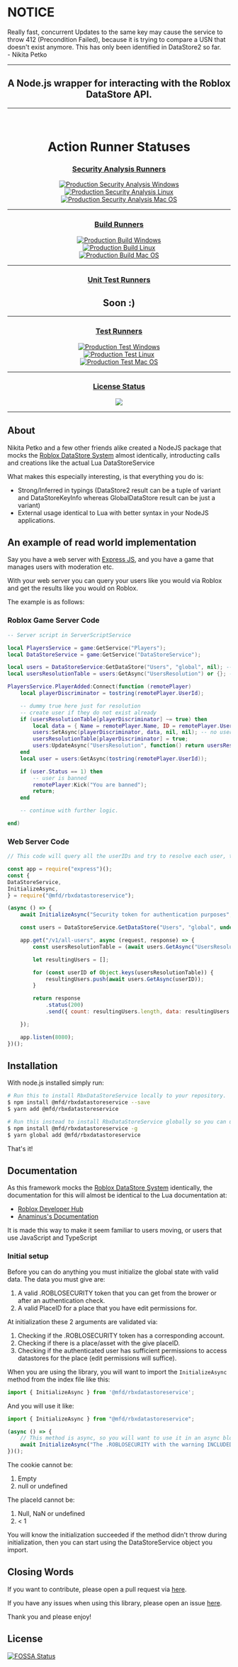 # NOTICE

Really fast, concurrent Updates to the same key may cause the service to throw 412 (Precondition Failed), because it is trying to compare a USN that doesn't exist anymore.
This has only been identified in DataStore2 so far.
<br />
\- Nikita Petko
<hr />
<h2 align="center"><b>A Node.js wrapper for interacting with the Roblox DataStore API.</b></h2>
<hr />
<br />
<p align="center">
<h1 align="center"><b>Action Runner Statuses</b></h1>
<div align="center">
	<h3><u><b>Security Analysis Runners</b></u></h3>
	<p></p>
    <a style="display: block;" href="https://github.com/nkpetko/RbxDataStoreService/actions/workflows/security-analysis-windows.yml"><img src="https://github.com/nkpetko/RbxDataStoreService/actions/workflows/security-analysis-windows.yml/badge.svg?branch=master" alt="Production Security Analysis Windows"/></a>
    <a style="display: block;" href="https://github.com/nkpetko/RbxDataStoreService/actions/workflows/security-analysis-linux.yml"><img src="https://github.com/nkpetko/RbxDataStoreService/actions/workflows/security-analysis-linux.yml/badge.svg?branch=master" alt="Production Security Analysis Linux"/></a>
    <a style="display: block;" href="https://github.com/nkpetko/RbxDataStoreService/actions/workflows/security-analysis-mac-os.yml"><img src="https://github.com/nkpetko/RbxDataStoreService/actions/workflows/security-analysis-mac-os.yml/badge.svg?branch=master" alt="Production Security Analysis Mac OS"/></a>
</div>
<hr />
<div align="center">
	<h3><u><b>Build Runners</b></u></h3>
	<p></p>
    <a style="display: block;" href="https://github.com/nkpetko/RbxDataStoreService/actions/workflows/build-windows.yml"><img src="https://github.com/nkpetko/RbxDataStoreService/actions/workflows/build-windows.yml/badge.svg?branch=master" alt="Production Build Windows"/></a>
    <a style="display: block;" href="https://github.com/nkpetko/RbxDataStoreService/actions/workflows/build-linux.yml"><img src="https://github.com/nkpetko/RbxDataStoreService/actions/workflows/build-linux.yml/badge.svg?branch=master" alt="Production Build Linux"/></a>
    <a style="display: block;" href="https://github.com/nkpetko/RbxDataStoreService/actions/workflows/build-mac-os.yml"><img src="https://github.com/nkpetko/RbxDataStoreService/actions/workflows/build-mac-os.yml/badge.svg?branch=master" alt="Production Build Mac OS"/></a>
</div>
<hr />
<div align="center">
    <h3><u><b>Unit Test Runners</b></u></h3>
	<p></p>
    <h2><b>Soon :)</b></h2>
	<!-- <a style="display: block;" href="https://github.com/nkpetko/RbxDataStoreService/actions/workflows/unit-test-windows.yml"><img src="https://github.com/nkpetko/RbxDataStoreService/actions/workflows/unit-test-windows.yml/badge.svg?branch=master" alt="Production Unit Test Windows"/></a>
    <a style="display: block;" href="https://github.com/nkpetko/RbxDataStoreService/actions/workflows/unit-test-linux.yml"><img src="https://github.com/nkpetko/RbxDataStoreService/actions/workflows/unit-test-linux.yml/badge.svg?branch=master" alt="Production Unit Test Linux"/></a>
    <a style="display: block;" href="https://github.com/nkpetko/RbxDataStoreService/actions/workflows/unit-test-mac-os.yml"><img src="https://github.com/nkpetko/RbxDataStoreService/actions/workflows/unit-test-mac-os.yml/badge.svg?branch=master" alt="Production Unit Test Mac OS"/></a> -->
</div>
<hr />
<div align="center">	
	<h3><u><b>Test Runners</b></u></h3>
	<p></p>
	<a style="display: block;" href="https://github.com/nkpetko/RbxDataStoreService/actions/workflows/test-windows.yml"><img src="https://github.com/nkpetko/RbxDataStoreService/actions/workflows/test-windows.yml/badge.svg?branch=master" alt="Production Test Windows"/></a>
    <a style="display: block;" href="https://github.com/nkpetko/RbxDataStoreService/actions/workflows/test-linux.yml"><img src="https://github.com/nkpetko/RbxDataStoreService/actions/workflows/test-linux.yml/badge.svg?branch=master" alt="Production Test Linux"/></a>
    <a style="display: block;" href="https://github.com/nkpetko/RbxDataStoreService/actions/workflows/test-mac-os.yml"><img src="https://github.com/nkpetko/RbxDataStoreService/actions/workflows/test-mac-os.yml/badge.svg?branch=master" alt="Production Test Mac OS"/></a>
</div>
	<hr />
<div align="center">
    <h3><u><b>License Status</b></u></h3>
	<p></p>
<a href="https://app.fossa.com/projects/git%2Bgithub.com%2Fnkpetko%2FRbxDataStoreService?ref=badge_shield" alt="FOSSA Status"><img algin="center" src="https://app.fossa.com/api/projects/git%2Bgithub.com%2Fnkpetko%2FRbxDataStoreService.svg?type=shield"/></a>    
</div>
	<hr />
</p>

## About

Nikita Petko and a few other friends alike created a NodeJS package that mocks the [Roblox DataStore System](https://developer.roblox.com/en-us/articles/Data-store) almost identically,
introducting calls and creations like the actual Lua DataStoreService

What makes this especially interesting, is that everything you do is:

-   Strong/Inferred in typings (DataStore2 result can be a tuple of variant and DataStoreKeyInfo whereas GlobalDataStore result can be just a variant)
-   External usage identical to Lua with better syntax in your NodeJS applications.

## An example of read world implementation

Say you have a web server with [Express JS](https://www.npmjs.com/package/express), and you have a game that manages users with moderation etc.

With your web server you can query your users like you would via Roblox and get the results like you would on Roblox.

The example is as follows:

### Roblox Game Server Code

```lua
-- Server script in ServerScriptService

local PlayersService = game:GetService("Players");
local DataStoreService = game:GetService("DataStoreService");

local users = DataStoreService:GetDataStore("Users", "global", nil); -- no options parameter here as AllScopes nor V2 API isn't needed.
local usersResolutionTable = users:GetAsync("UsersResolution") or {}; -- or {} in case it's nil

PlayersService.PlayerAdded:Connect(function (remotePlayer)
    local playerDiscriminator = tostring(remotePlayer.UserId);

    -- dummy true here just for resolution
    -- create user if they do not exist already
    if (usersResolutionTable[playerDiscriminator] ~= true) then
        local data = { Name = remotePlayer.Name, ID = remotePlayer.UserId, Status = 0, Created = DateTime.now():ToISODate() };
        users:SetAsync(playerDiscriminator, data, nil, nil); -- no userIDs or DataStoreSetOptions because V2 API not enabled right now
        usersResolutionTable[playerDiscriminator] = true;
        users:UpdateAsync("UsersResolution", function() return usersResolutionTable end); -- SetAsync would suffice here but we want to skip cache
    end
    local user = users:GetAsync(tostring(remotePlayer.UserId));

    if (user.Status == 1) then
        -- user is banned
        remotePlayer:Kick("You are banned");
        return;
    end

    -- continue with further logic.

end)
```

### Web Server Code

```js
// This code will query all the userIDs and try to resolve each user, the structure depends on the UsersResolution table to be a table or null of course

const app = require("express")();
const {
DataStoreService,
InitializeAsync,
} = require("@mfd/rbxdatastoreservice");

(async () => {
    await InitializeAsync("Security token for authentication purposes", place id);

    const users = DataStoreService.GetDataStore("Users", "global", undefined); // no options parameter here as AllScopes nor V2 API isn't needed.

    app.get("/v1/all-users", async (request, response) => {
        const usersResolutionTable = (await users.GetAsync("UsersResolution"])) || {}; // or {} in case it's nil

        let resultingUsers = [];

        for (const userID of Object.keys(usersResolutionTable)) {
            resultingUsers.push(await users.GetAsync(userID));
        }

        return response
            .status(200)
            .send({ count: resultingUsers.length, data: resultingUsers });

    });

    app.listen(8080);
})();
```

## Installation

With node.js installed simply run:

```sh
# Run this to install RbxDataStoreService locally to your repository.
$ npm install @mfd/rbxdatastoreservice --save
$ yarn add @mfd/rbxdatastoreservice

# Run this instead to install RbxDataStoreService globally so you can use it anywhere.
$ npm install @mfd/rbxdatastoreservice -g
$ yarn global add @mfd/rbxdatastoreservice
```

That's it!

## Documentation

As this framework mocks the [Roblox DataStore System](https://developer.roblox.com/en-us/articles/Data-store) identically, the documentation for this will almost be identical to the Lua documentation at:

-   [Roblox Developer Hub](https://developer.roblox.com/en-us/api-reference/class/DataStoreService)
-   [Anaminus's Documentation](https://robloxapi.github.io/ref/class/DataStoreService.html)

It is made this way to make it seem familiar to users moving, or users that use JavaScript and TypeScript

### Initial setup

Before you can do anything you must initialize the global state with valid data.
The data you must give are:

1. A valid .ROBLOSECURITY token that you can get from the brower or after an authentication check.
2. A valid PlaceID for a place that you have edit permissions for.

At initialization these 2 arguments are validated via:

1. Checking if the .ROBLOSECURITY token has a corresponding account.
2. Checking if there is a place/asset with the give placeID.
3. Checking if the authenticated user has sufficient permissions to access datastores for the place (edit permissions will suffice).

When you are using the library, you will want to import the `InitializeAsync` method from the index file like this:

```ts
import { InitializeAsync } from '@mfd/rbxdatastoreservice';
```

And you will use it like:

```ts
import { InitializeAsync } from "@mfd/rbxdatastoreservice";

(async () => {
    // This method is async, so you will want to use it in an async block, or you will want to bind to .then and .catch etc.
    await InitializeAsync("The .ROBLOSECURITY with the warning INCLUDED", the place ID);
})();
```

The cookie cannot be:

1. Empty
2. null or undefined

The placeId cannot be:

1. Null, NaN or undefined
2. < 1

You will know the initialization succeeded if the method didn't throw during initialization, then you can start using the DataStoreService object you import.

## Closing Words

If you want to contribute, please open a pull request via [here](https://github.com/nkpetko/RbxDataStoreService/pulls).

If you have any issues when using this library, please open an issue [here](https://github.com/nkpetko/RbxDataStoreService/issues).

Thank you and please enjoy!


## License
[![FOSSA Status](https://app.fossa.com/api/projects/git%2Bgithub.com%2Fnkpetko%2FRbxDataStoreService.svg?type=large)](https://app.fossa.com/projects/git%2Bgithub.com%2Fnkpetko%2FRbxDataStoreService?ref=badge_large)
